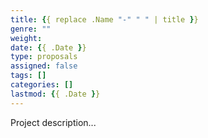 ```yaml
---
title: {{ replace .Name "-" " " | title }}
genre: ""
weight:
date: {{ .Date }}
type: proposals
assigned: false
tags: []
categories: []
lastmod: {{ .Date }}
---
```


Project description...

